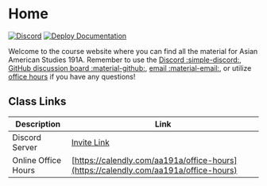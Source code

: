 # Home

[![Discord](https://img.shields.io/badge/Discord-Chat-blue.svg?logo=discord&logoColor=white)](https://discord.gg/59BQrnFbhq)
[![Deploy Documentation](https://github.com/albertkun/24SU-ASIAAM-191A/actions/workflows/main.yml/badge.svg)](https://github.com/albertkun/24Su-ASIAAM-191A/actions/workflows/main.yml)

Welcome to the course website where you can find all the material for Asian American Studies 191A. Remember to use the [Discord :simple-discord:](https://discord.gg/59BQrnFbhq), [GitHub discussion board :material-github:](https://github.com/albertkun/24Su-ASIAAM-191A/discussions/), [email :material-email:](mailto:albertkun@oarc.ucla.edu), or utilize [office hours](https://albertkun.github.io/24Su-ASIAAM-191A/syllabus/#office-hours) if you have any questions!

## Class Links

Description|Link
--|--
Discord Server|[Invite Link](https://discord.gg/59BQrnFbhq)
Online Office Hours|[https://calendly.com/aa191a/office-hours](https://calendly.com/aa191a/office-hours)

<!-- Group Project Sheet|[https://docs.google.com/spreadsheets/d/1ZAr9Hd9fmtevEGRadA_a4xl-AoXM8eZJ3VQFygXnT5o/edit#gid=0](https://docs.google.com/spreadsheets/d/1ZAr9Hd9fmtevEGRadA_a4xl-AoXM8eZJ3VQFygXnT5o/edit#gid=0)
GitHub Discussions|[https://github.com/albertkun/23S-ASIAAM-191A/discussions](https://github.com/albertkun/23S-ASIAAM-191A/discussions) -->
<!-- Anonymous Feedback| [https://docs.google.com/spreadsheets/d/1ZAr9Hd9fmtevEGRadA_a4xl-AoXM8eZJ3VQFygXnT5o/edit#gid=0](https://docs.google.com/spreadsheets/d/1ZAr9Hd9fmtevEGRadA_a4xl-AoXM8eZJ3VQFygXnT5o/edit#gid=0) -->